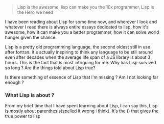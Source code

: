 
> Lisp is the awesome, lisp can make you the 10x programmer, Lisp is the Hero we need

I have been reading about Lisp for some time now, and wherever I look and whatever I read there is always entire essays dedicated to lisp, how it's awesome, how it can make you a better programmer, how it can solve world hunger given the chance.

Lisp is a pretty old programming language, the second oldest still in use after fortran. It's actually inspiring to think any language to be still around even after decades when the average life span of  a JS library is about 3 hours. This is the fact that is most intriguing for me. Why has Lisp survived so long ? Are the things told about Lisp true?

Is there something of essence of Lisp that I'm missing ? Am I not looking far enough ? 

### What Lisp is about ?
From my brief time that I have spent learning about Lisp, I can say this, Lisp is mostly about parenthesis(spelled it wrong i think). It's the () that gives the true power to lisp 